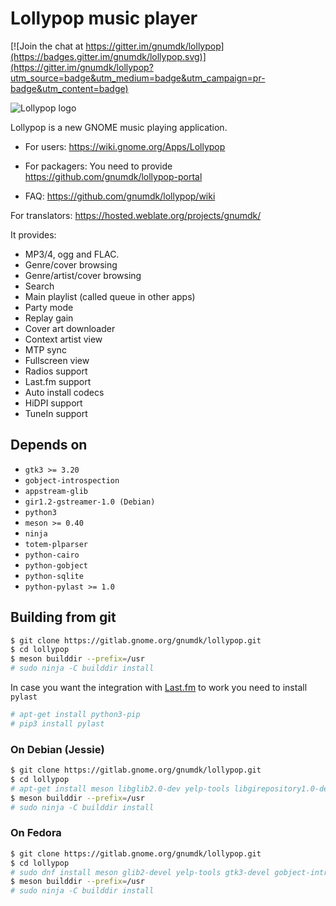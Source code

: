 # Lollypop music player

[![Join the chat at https://gitter.im/gnumdk/lollypop](https://badges.gitter.im/gnumdk/lollypop.svg)](https://gitter.im/gnumdk/lollypop?utm_source=badge&utm_medium=badge&utm_campaign=pr-badge&utm_content=badge)

![Lollypop logo](https://gitlab.gnome.org/gnumdk/lollypop/raw/master/data/icons/hicolor/256x256/apps/org.gnome.Lollypop.png)

Lollypop is a new GNOME music playing application.

- For users: https://wiki.gnome.org/Apps/Lollypop

- For packagers: You need to provide https://github.com/gnumdk/lollypop-portal

- FAQ: https://github.com/gnumdk/lollypop/wiki

For translators: https://hosted.weblate.org/projects/gnumdk/

It provides:

- MP3/4, ogg and FLAC.
- Genre/cover browsing
- Genre/artist/cover browsing
- Search
- Main playlist (called queue in other apps)
- Party mode
- Replay gain
- Cover art downloader
- Context artist view
- MTP sync
- Fullscreen view
- Radios support
- Last.fm support
- Auto install codecs
- HiDPI support
- TuneIn support

## Depends on

- `gtk3 >= 3.20`
- `gobject-introspection`
- `appstream-glib`
- `gir1.2-gstreamer-1.0 (Debian)`
- `python3`
- `meson >= 0.40`
- `ninja`
- `totem-plparser`
- `python-cairo`
- `python-gobject`
- `python-sqlite`
- `python-pylast >= 1.0`

## Building from git

```bash
$ git clone https://gitlab.gnome.org/gnumdk/lollypop.git
$ cd lollypop
$ meson builddir --prefix=/usr
# sudo ninja -C builddir install
```

In case you want the integration with [Last.fm](http://last.fm) to work you need to install `pylast`

```bash
# apt-get install python3-pip
# pip3 install pylast
```

### On Debian (Jessie)

```bash
$ git clone https://gitlab.gnome.org/gnumdk/lollypop.git
$ cd lollypop
# apt-get install meson libglib2.0-dev yelp-tools libgirepository1.0-dev libgtk-3-dev
$ meson builddir --prefix=/usr
# sudo ninja -C builddir install
```

### On Fedora

```bash
$ git clone https://gitlab.gnome.org/gnumdk/lollypop.git
$ cd lollypop
# sudo dnf install meson glib2-devel yelp-tools gtk3-devel gobject-introspection-devel python3
$ meson builddir --prefix=/usr
# sudo ninja -C builddir install
```
